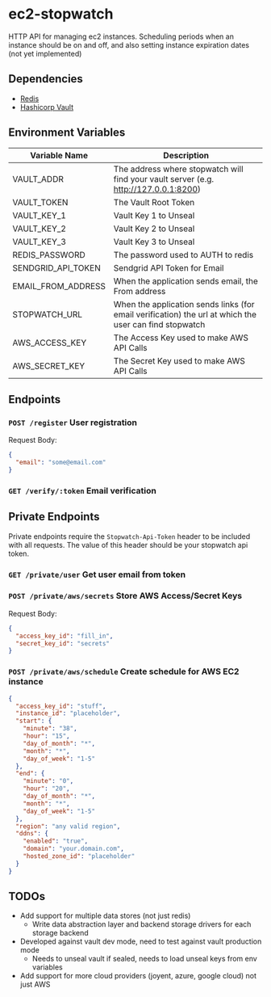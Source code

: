 # ec2-stopwatch
HTTP API for managing ec2 instances. Scheduling periods when an instance should be on and off, and also setting instance expiration dates (not yet implemented)

## Dependencies
* [Redis](http://redis.io/)
* [Hashicorp Vault](https://vaultproject.io/)

## Environment Variables
Variable Name | Description
------------ | -------------
VAULT_ADDR | The address where stopwatch will find your vault server (e.g. http://127.0.0.1:8200)
VAULT_TOKEN | The Vault Root Token
VAULT_KEY_1 | Vault Key 1 to Unseal
VAULT_KEY_2 | Vault Key 2 to Unseal
VAULT_KEY_3 | Vault Key 3 to Unseal
REDIS_PASSWORD | The password used to AUTH to redis
SENDGRID_API_TOKEN | Sendgrid API Token for Email
EMAIL_FROM_ADDRESS | When the application sends email, the From address
STOPWATCH_URL | When the application sends links (for email verification) the url at which the user can find stopwatch
AWS_ACCESS_KEY | The Access Key used to make AWS API Calls
AWS_SECRET_KEY | The Secret Key used to make AWS API Calls

## Endpoints

### `POST /register` User registration

Request Body: 
```json
{
  "email": "some@email.com"
}
```

### `GET /verify/:token` Email verification

## Private Endpoints
Private endpoints require the `Stopwatch-Api-Token` header to be included with all requests. The value of this header should be your stopwatch api token.

### `GET /private/user` Get user email from token

### `POST /private/aws/secrets` Store AWS Access/Secret Keys
Request Body:
```json
{
  "access_key_id": "fill_in",
  "secret_key_id": "secrets"
}
```

### `POST /private/aws/schedule` Create schedule for AWS EC2 instance
```json
{
  "access_key_id": "stuff",
  "instance_id": "placeholder",
  "start": {
    "minute": "38",
    "hour": "15",
    "day_of_month": "*",
    "month": "*",
    "day_of_week": "1-5"
  },
  "end": {
    "minute": "0",
    "hour": "20",
    "day_of_month": "*",
    "month": "*",
    "day_of_week": "1-5"
  },
  "region": "any valid region",
  "ddns": {
    "enabled": "true",
    "domain": "your.domain.com",
    "hosted_zone_id": "placeholder"
  }
}
```

## TODOs
* Add support for multiple data stores (not just redis)
  * Write data abstraction layer and backend storage drivers for each storage backend
* Developed against vault dev mode, need to test against vault production mode
  * Needs to unseal vault if sealed, needs to load unseal keys from env variables
* Add support for more cloud providers (joyent, azure, google cloud) not just AWS
